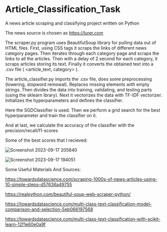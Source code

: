 # Article_Classification_Task

A news article scraping and classifying project written on Python

The news source is chosen as https://lurer.com

The scraper.py program uses BeautifulSoup library for pulling data out of HTML files.
First, using CSS tags it scraps the links of different news category pages.
Then iterates through each category page and scraps the links to all the articles. Then with a delay of 2 second for each category, it scraps articles storing its text. Finally it converts the obtained text into a .csv file ( <article_text, category> ).

The article_classifier.py imports the .csv file, does some preprocessing (lowering, stopword remowal).
Replaces missing elements with empty strings.
Then divides the data into training, validating, and testing parts (using the sklearn ibrary). Next it vectorizes the data with TF-IDF vectorizer.
Initializes the hyperparameters and defines the classifier.

Here the SGDClassifier is used. 
Then we perform a grid search for the best hyperparameter and train the classifier on it.

And at last, we calculate the accuracy of the classifier with the precision/recall/f1-scores

Some of the best scores that I recieved:

![Screenshot 2023-09-17 205840](https://github.com/AlexOrdukhanyan/Article_Classification_Task/assets/114373618/5bbbc21c-6389-4083-bc23-26f8f9a3e174)

![Screenshot 2023-09-17 194051](https://github.com/AlexOrdukhanyan/Article_Classification_Task/assets/114373618/9d9f8573-759d-411c-9373-0352b73e71b9)


Some Useful Materials And Sources:

https://towardsdatascience.com/scraping-1000s-of-news-articles-using-10-simple-steps-d57636a49755

https://realpython.com/beautiful-soup-web-scraper-python/

https://towardsdatascience.com/multi-class-text-classification-model-comparison-and-selection-5eb066197568

https://towardsdatascience.com/multi-class-text-classification-with-scikit-learn-12f1e60e0a9f

